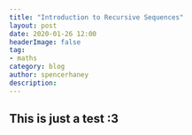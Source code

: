```yaml
---
title: "Introduction to Recursive Sequences"
layout: post
date: 2020-01-26 12:00
headerImage: false
tag:
- maths
category: blog
author: spencerhaney
description: 
---
```


## This is just a test :3
